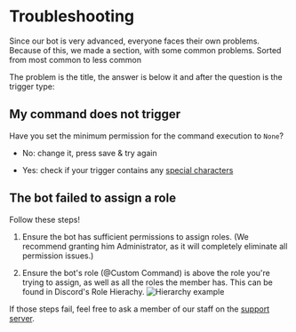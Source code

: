 # Troubleshooting
Since our bot is very advanced, everyone faces their own problems. Because of this, we made a section, with some common problems. Sorted from most common to less common

The problem is the title, the answer is below it and after the question is the trigger type:

## My command does not trigger <Badge type="tip" text="Word" vertical="middle" /> 
Have you set the minimum permission for the command execution to `None`?

- No: change it, press save & try again

- Yes: check if your trigger contains any [special characters](../CodeReferences/specialCharacters)

## The bot failed to assign a role
Follow these steps!

1. Ensure the bot has sufficient permissions to assign roles. (We recommend granting him Administrator, as it will completely eliminate all permission issues.)

2. Ensure the bot's role (@Custom Command) is above the role you're trying to assign, as well as all the roles the member has. This can be found in Discord's Role Hierachy.
![Hierarchy example](https://media.discordapp.net/attachments/857273141968371732/964741875179356180/unknown.png?width=497&height=593 "hierarchy example")

If those steps fail, feel free to ask a member of our staff on the [support server](https://ccommandsbot.com/join).
